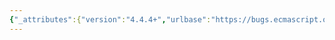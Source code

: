 ```yaml
---
{"_attributes":{"version":"4.4.4+","urlbase":"https://bugs.ecmascript.org/","maintainer":"dherman@mozilla.com"},"bug":{"bug_id":1668,"creation_ts":"2013-07-31 05:01:00 -0700","short_desc":"15.13.5.2: Wrong constructor Array -> ArrayBuffer","delta_ts":"2013-08-23 08:23:29 -0700","product":"Draft for 6th Edition","component":"editorial issue","version":"Rev 16: July 15, 2013 Draft","rep_platform":"All","op_sys":"All","bug_status":"RESOLVED","resolution":"FIXED","priority":"Normal","bug_severity":"normal","everconfirmed":true,"reporter":{"uid":"andrebargull","name":"André Bargull"},"assigned_to":{"uid":"allen","name":"Allen Wirfs-Brock"},"long_desc":[{"commentid":4642,"comment_count":0,"who":{"uid":"andrebargull","name":"André Bargull"},"bug_when":"2013-07-31 05:01:28 -0700","thetext":"First paragraph of 15.13.5.2, last sentence. Change \"This permits Array [...]\" to \"This permits ArrayBuffer [...]\"."},{"commentid":4697,"comment_count":1,"who":{"uid":"allen","name":"Allen Wirfs-Brock"},"bug_when":"2013-08-01 17:48:53 -0700","thetext":"fixed in rev17 editor's draft"},{"commentid":5175,"comment_count":2,"who":{"uid":"allen","name":"Allen Wirfs-Brock"},"bug_when":"2013-08-23 08:23:29 -0700","thetext":"fixed in rev17, August 23, 2013 draft"}]}}
---
```


